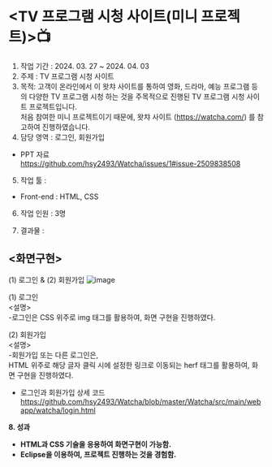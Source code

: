 # <TV 프로그램 시청 사이트(미니 프로젝트)>📺 <br>

1. 작업 기간 : 2024. 03. 27 ~ 2024. 04. 03<br>
2. 주제 : TV 프로그램 시청 사이트<br>
3. 목적: 고객이 온라인에서 이 왓챠 사이트를 통하여 영화, 드라마, 예능 프로그램 등의 다양한 TV 프로그램 시청 하는 것을 주목적으로 진행된 TV 프로그램 시청 사이트 프로젝트입니다. <br>
 처음 참여한 미니 프로젝트이기 때문에, 왓챠 사이트 (https://watcha.com/) 를 참고하여 진행하였습니다.<br>
4. 담당 영역 : 로그인, 회원가입<br>
- PPT 자료<br>
  https://github.com/hsy2493/Watcha/issues/1#issue-2509838508<br>
5. 작업 툴 : <br>
  - Front-end : HTML, CSS<br>
6. 작업 인원 : 3명<br>

7. 결과물 :
## <화면구현>
 (1) 로그인 & (2) 회원가입
   ![image](https://github.com/user-attachments/assets/760a7e75-2abf-4571-b9f1-d821ba81b02b)<br>

(1) 로그인 <br>
<설명> <br>
-로그인은 CSS 위주로 img 태그를 활용하여, 화면 구현을 진행하였다.<br>

(2) 회원가입 <br>
<설명> <br>
-회원가입 또는 다른 로그인은, <br>
HTML 위주로 해당 글자 클릭 시에 설정한 링크로 이동되는 herf 태그를 활용하여, 화면 구현을 진행하였다.<br>

* 로그인과 회원가입 상세 코드 <br>
  https://github.com/hsy2493/Watcha/blob/master/Watcha/src/main/webapp/watcha/login.html<br>

<b>8. 성과 
- HTML과 CSS 기술을 응용하여 화면구현이 가능함.<br>
- Eclipse을 이용하여, 프로젝트 진행하는 것을 경험함. 
</b>
